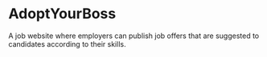 # AdoptYourBoss
A job website where employers can publish job offers that are suggested to candidates according to their skills.
